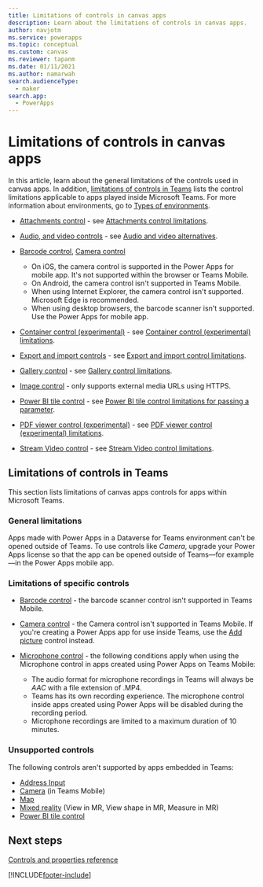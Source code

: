 ```yaml
---
title: Limitations of controls in canvas apps
description: Learn about the limitations of controls in canvas apps.
author: navjotm
ms.service: powerapps
ms.topic: conceptual
ms.custom: canvas
ms.reviewer: tapanm
ms.date: 01/11/2021
ms.author: namarwah
search.audienceType: 
  - maker
search.app: 
  - PowerApps
---
```


# Limitations of controls in canvas apps

In this article, learn about the general limitations of the controls used in canvas apps. In addition, [limitations of controls in Teams](#limitations-of-controls-in-teams) lists the control limitations applicable to apps played inside Microsoft Teams. For more information about environments, go to [Types of environments](/power-platform/admin/environments-overview#types-of-environments).

- [Attachments control](controls//control-attachments.md) - see [Attachments control limitations](controls//control-attachments.md#limitations).

- [Audio, and video controls](controls/control-audio-video.md) - see [Audio and video alternatives](controls/control-audio-video.md#audio-and-video-alternatives).

- [Barcode control](controls/control-new-barcode-scanner.md), [Camera control](controls/control-camera.md)
    - On iOS, the camera control is supported in the Power Apps for mobile app. It's not supported within the browser or Teams Mobile.
   - On Android, the camera control isn't supported in Teams Mobile.
   - When using Internet Explorer, the camera control isn't supported. Microsoft Edge is recommended.
   - When using desktop browsers, the barcode scanner isn't supported. Use the Power Apps for mobile app.

- [Container control (experimental)](controls/control-container.md) - see [Container control (experimental) limitations](controls/control-container.md#known-limitations).

- [Export and import controls](controls/control-export-import.md) - see [Export and import control limitations](controls/control-export-import.md#limitations).

- [Gallery control](controls/control-gallery.md) - see [Gallery control limitations](controls/control-gallery.md#limitations).

- [Image control](controls/control-image.md) - only supports external media URLs using HTTPS.

- [Power BI tile control](controls/control-power-bi-tile.md) - see [Power BI tile control limitations for passing a parameter](controls/control-power-bi-tile.md#pass-a-parameter).

- [PDF viewer control (experimental)](controls/control-pdf-viewer.md) - see [PDF viewer control (experimental) limitations](controls/control-pdf-viewer.md#limitations).

- [Stream Video control](controls/control-stream-video.md) - see [Stream Video control limitations](controls/control-stream-video.md#limitations).

## Limitations of controls in Teams

This section lists limitations of canvas apps controls for apps within Microsoft Teams.

### General limitations

Apps made with Power Apps in a Dataverse for Teams environment can't be opened outside of Teams. To use controls like *Camera*, upgrade your Power Apps license so that the app can be opened outside of Teams&mdash;for example&mdash;in the Power Apps mobile app.

### Limitations of specific controls

- [Barcode control](controls/control-new-barcode-scanner.md) - the barcode scanner control isn't supported in Teams Mobile.

- [Camera control](controls/control-camera.md) - the Camera control isn't supported in Teams Mobile. If you're creating a Power Apps app for use inside Teams, use the [Add picture](controls/control-add-picture.md) control instead.

- [Microphone control](controls/control-microphone.md) - the following conditions apply when using the Microphone control in apps created using Power Apps on Teams Mobile:

    - The audio format for microphone recordings in Teams will always be *AAC* with a file extension of .MP4.
    - Teams has its own recording experience. The microphone control inside apps created using Power Apps will be disabled during the recording period.
    - Microphone recordings are limited to a maximum duration of 10 minutes.

### Unsupported controls

The following controls aren't supported by apps embedded in Teams:

- [Address Input](geospatial-component-input-address.md)
- [Camera](controls/control-camera.md) (in Teams Mobile)
- [Map](geospatial-component-map.md)
- [Mixed reality](mixed-reality-overview.md) (View in MR, View shape in MR, Measure in MR)
- [Power BI tile control](controls/control-power-bi-tile.md)

## Next steps

[Controls and properties reference](reference-properties.md)


[!INCLUDE[footer-include](../../includes/footer-banner.md)]